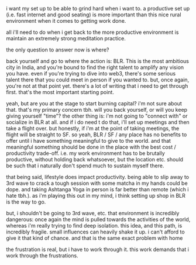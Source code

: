 i want my set up to be able to grind hard when i want to. a productive set up (i.e. fast internet and good seating) is more important than this nice rural environment when it comes to getting work done.

all i'll need to do when i get back to the more productive environment is maintain an extremely strong meditation practice.

the only question to answer now is where?

back yourself and go to where the action is: BLR. This is the most ambitious city in India, and you're bound to find the right talent to amplify any vision you have. even if you're trying to dive into web3, there's some serious talent there that you could meet in person if you wanted to. but, once again, you're not at that point yet. there's a lot of writing that i need to get through first. that's the most important starting point.

yeah, but are you at the stage to start burning capital? i'm not sure about that. that's my primary concern tbh. will you back yourself, or will you keep giving yourself "time"? the other thing is: i'm not going to "connect with" or socialize in BLR at all. and if i do need t do that, i'll set up meetings and then take a flight over. but honestly, if i'm at the point of taking meetings, the flight will be straight to SF. so yeah, BLR / SF / any place has no benefits to offer until i have something meaningful to give to the world. and that meaningful something should be done in the place with the best cost / productivity trade-off. i.e. my work environment has to be brutally productive, without holding back whatsoever, but the location etc. should be such that i naturally don't spend much to sustain myself there.

that being said, lifestyle does impact productivity. being able to slip away to 3rd wave to crack a tough session with some matcha in my hands could be dope. and taking Ashtanga Yoga in person is far better than remote (which i hate tbh.). as i'm playing this out in my mind, i think setting up shop in BLR is the way to go.

but, i shouldn't be going to 3rd wave, etc. that environment is incredibly dangerous: once again the mind is pulled towards the activities of the world, whereas i'm really trying to find deep isolation. this idea, and this path, is incredibly fragile. small influences can heavily shake it up. i can't afford to give it that kind of chance. and that is the same exact problem with home

the frustration is real, but i have to work through it. this work demands that i work through the frustrations.